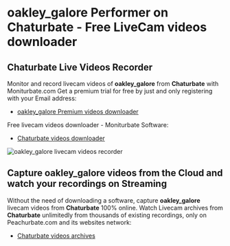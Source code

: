 # oakley_galore Performer on Chaturbate - Free LiveCam videos downloader

## Chaturbate Live Videos Recorder

Monitor and record livecam videos of **oakley_galore** from **Chaturbate** with Moniturbate.com
Get a premium trial for free by just and only registering with your Email address:
* [oakley_galore Premium videos downloader](https://moniturbate.com/request-demo-licence-key.html)

Free livecam videos downloader - Moniturbate Software:
* [Chaturbate videos downloader](https://moniturbate.com/moniturbate-download-software.html)

![oakley_galore livecam videos recorder](https://peachurnet.com/templates/moniturbate-software.png)


## Capture oakley_galore videos from the Cloud and watch your recordings on Streaming

Without the need of downloading a software, capture **oakley_galore** livecam videos from **Chaturbate** 100% online.
Watch Livecam archives from **Chaturbate** unlimitedly from thousands of existing recordings, only on Peachurbate.com and its websites network:
* [Chaturbate videos archives](https://peachurnet.com/)